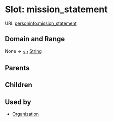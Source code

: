 
# Slot: mission_statement




URI: [personinfo:mission_statement](https://w3id.org/linkml/examples/personinfo/mission_statement)


## Domain and Range

None &#8594;  <sub>0..1</sub> [String](types/String.md)

## Parents


## Children


## Used by

 * [Organization](Organization.md)
